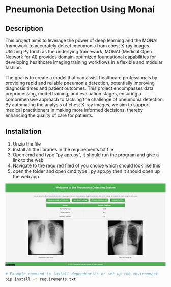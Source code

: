 # Pneumonia Detection Using Monai

## Description

This project aims to leverage the power of deep learning and the MONAI framework to accurately detect pneumonia from chest X-ray images.
Utilizing PyTorch as the underlying framework, MONAI (Medical Open Network for AI) provides domain-optimized foundational capabilities for
developing healthcare imaging training workflows in a flexible and modular fashion. 

The goal is to create a model that can assist healthcare professionals by providing rapid and reliable pneumonia detection, potentially
improving diagnosis times and patient outcomes. This project encompasses data preprocessing, model training, and evaluation stages, 
ensuring a comprehensive approach to tackling the challenge of pneumonia detection. By automating the analysis of chest X-ray images, 
we aim to support medical practitioners in making more informed decisions, thereby enhancing the quality of care for patients.

## Installation
1. Unzip the file
2. Install all the libraries in the requirements.txt fiie
3. Open cmd and type "py app.py", it should run the program and give a link to the web
4. Navigate to the required filed of you choice which should look like this
5. open the folder and open cmd type : py app.py then it should open up the web app.

![Home Screen](./static/homescreen.png " This is what it should look like.")


```bash
# Example command to install dependencies or set up the environment
pip install -r requirements.txt